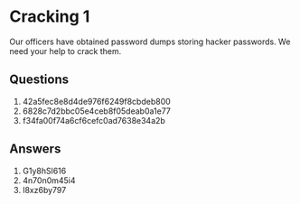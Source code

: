 # Cracking 1
Our officers have obtained password dumps storing hacker passwords. We need your help to crack them.

## Questions
1. 42a5fec8e8d4de976f6249f8cbdeb800
2. 6828c7d2bbc05e4ceb8f05deab0a1e77
3. f34fa00f74a6cf6cefc0ad7638e34a2b

## Answers
1. G1y8hSl616
2. 4n70n0m45i4
3. l8xz6by797
